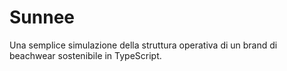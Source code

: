 # Sunnee
Una semplice simulazione della struttura operativa di un brand di beachwear sostenibile in TypeScript.
